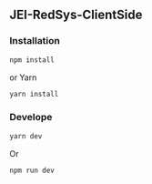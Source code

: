 ## JEI-RedSys-ClientSide
### Installation
```bash
npm install
```
or Yarn
```bash
yarn install 
```
### Develope
```bash
yarn dev 
```
Or
```bash
npm run dev 
```

